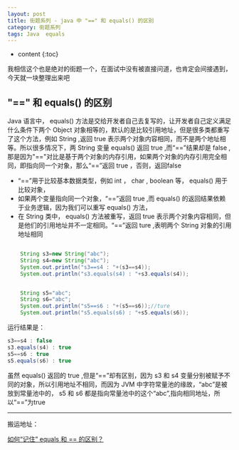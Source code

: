 ```yaml
---
layout: post
title: 街题系列 - java 中 "==" 和 equals() 的区别
category: 街题系列
tags: Java  equals
---
```

* content
{:toc}

我相信这个也是绝对的街题一个，在面试中没有被直接问道，也肯定会间接遇到，今天就一块整理出来吧

## "==" 和 equals() 的区别
Java 语言中， equals() 方法是交给开发者自己去复写的，让开发者自己定义满足什么条件下两个 Object 对象相等的，默认的是比较引用地址，但是很多类都重写了这个方法，例如 String ,返回 true 表示两个对象内容相同，而不是两个地址相等。所以很多情况下，两 String 变量 equals() 返回 true ,而“==”结果却是 false ,那是因为"=="对比是基于两个对象的内存引用，如果两个对象的内存引用完全相同，即指向同一个对象，那么“==”返回 true ，否则，返回false

* “==”用于比较基本数据类型，例如 int ， char , boolean 等， equals() 用于比较对象，
* 如果两个变量指向同一个对象，“==”返回 true ,而 equals() 的返回结果依赖于业务逻辑，因为我们可以重写 equals() 方法，
* 在 String 类中， equals() 方法被重写，返回 true 表示两个对象内容相同，但是他们的引用地址并不一定相同。“==”返回 ture ,表明两个 String 对象的引用地址相同

```java

    String s3=new String("abc");
    String s4=new String("abc");
    System.out.println("s3==s4 : "+(s3==s4));
    System.out.println("s3.equals(s4) : "+s3.equals(s4));


    String s5="abc";
    String s6="abc";
    System.out.println("s5==s6 : "+(s5==s6));//ture
    System.out.println("s5.equals(s6) : "+s5.equals(s6));

```
运行结果是：  
```java
s3==s4 : false
s3.equals(s4) : true
s5==s6 : true
s5.equals(s6) : true
```
虽然 equals() 返回的 true ,但是“==”却有区别，因为 s3 和 s4 变量分别被赋予不同的对象，所以引用地址不相同，而因为 JVM 中字符常量池的缘故，“abc”是被放到常量池中的， s5 和 s6 都是指向常量池中的这个“abc”,指向相同地址，所以“==”为true

---
搬运地址：    

[如何“记住” equals 和 == 的区别？](https://www.zhihu.com/question/26872848)
